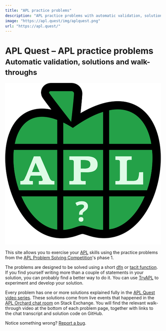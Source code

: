 ```yaml
---
title: "APL practice problems"
description: "APL practice problems with automatic validation, solutions and walk-throughs"
image: "https://apl.quest/img/aplquest.png"
url: "https://apl.quest/"
---
```

# APL Quest – APL practice problems<br><small>Automatic validation, solutions and walk-throughs</small>
<style>
.md-content img {
  float: right;
  width: 25%;
  position: relative;
  margin-top: -5em;
  padding: 0 0.5em;
}
</style>
![APL Quest Logo](img/logo.svg)

This site allows you to exercise your [APL](https://apl.wiki) skills using the practice problems from the [APL Problem Solving Competition](https://www.dyalog.com/student-competition.htm#APLPSComp)'s phase 1.

The problems are designed to be solved using a short [dfn](https://aplwiki.com/wiki/Dfn) or [tacit function](https://aplwiki.com/wiki/Tacit_programming). If you find yourself writing more than a couple of statements in your solution, you can probably find a better way to do it. You can use [TryAPL](https://tryapl.org) to experiment and develop your solution.

Every problem has one or more solutions explained fully in the [APL Quest video series](https://www.youtube.com/playlist?list=PLYKQVqyrAEj9wDIUyLDGtDAFTKY38BUMN). These solutions come from live events that happened in the [APL Orchard chat room](https://apl.chat) on Stack Exchange. You will find the relevant walk-through video at the bottom of each problem page, together with links to the chat transcript and solution code on GitHub.

Notice something wrong? [Report a bug](https://github.com/Dyalog/apl.quest/issues/new?assignees=&labels=&template=bug_report.md&title=).
